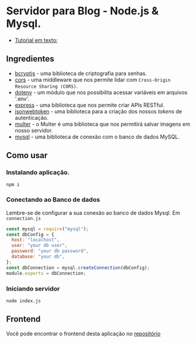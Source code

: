# Servidor para Blog - Node.js & Mysql.

- [Tutorial em texto]();

## Ingredientes

- [bcryptjs](https://www.npmjs.com/package/bcryptjs) - uma biblioteca de criptografia para senhas.
- [cors](https://www.npmjs.com/package/cors) - uma middleware que nos permite lidar com `Cross-Origin Resource Sharing (CORS)`.
- [dotenv](https://www.npmjs.com/package/dotenv) - um módulo que nos possibilita acessar variáveis em arquivos '.env'.
- [express](https://www.npmjs.com/package/express) - uma biblioteca que nos permite criar APIs RESTful.
- [jsonwebtoken](https://www.npmjs.com/package/jsonwebtoken) - uma biblioteca para a criação dos nossos _tokens_ de autenticação.
- [multer](https://www.npmjs.com/package/multer) - o Multer é uma biblioteca que nos permitirá salvar imagens em nosso servidor.
- [mysql](https://www.npmjs.com/package/mysql) - uma biblioteca de conexão com o banco de dados MySQL.

## Como usar

### Instalando aplicação.

```
npm i
```

### Conectando ao Banco de dados

Lembre-se de configurar a sua conexão ao banco de dados Mysql.
Em `connection.js`

```javascript
const mysql = require("mysql");
const dbConfig = {
  host: "localhost",
  user: "your db user",
  password: "your db password",
  database: "your db",
};
const dbConnection = mysql.createConnection(dbConfig);
module.exports = dbConnection;
```

### Iniciando servidor

```
node index.js
```

## Frontend

Você pode encontrar o frontend desta aplicação no [repositório](https://github.com/Gondrak08/blog-platform)
